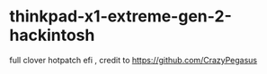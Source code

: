 # thinkpad-x1-extreme-gen-2-hackintosh
full clover hotpatch efi , credit to https://github.com/CrazyPegasus
